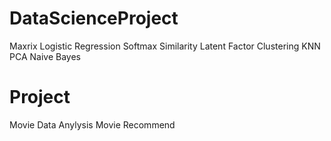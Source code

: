 # DataScienceProject
Maxrix
Logistic Regression
Softmax
Similarity
Latent Factor
Clustering
KNN
PCA
Naive Bayes

# Project
Movie Data Anylysis
Movie Recommend
